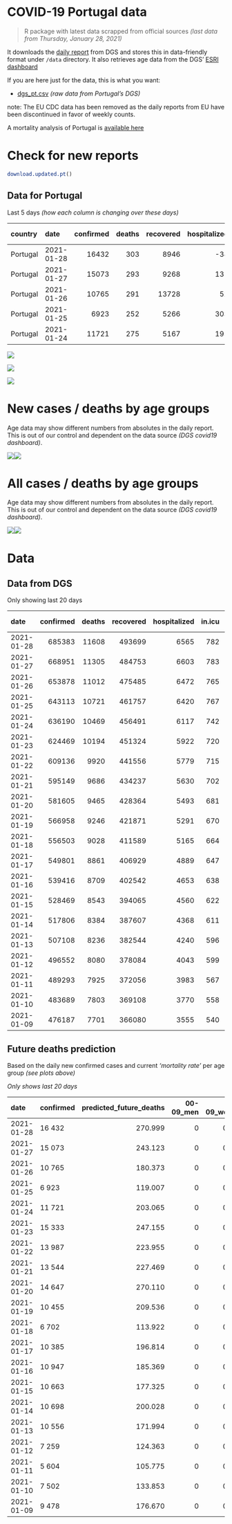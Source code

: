 COVID-19 Portugal data
================

> R package with latest data scrapped from official sources *(last data
> from Thursday, January 28, 2021)*

It downloads the [daily
report](https://covid19.min-saude.pt/relatorio-de-situacao/) from DGS
and stores this in data-friendly format under `/data` directory. It also
retrieves age data from the DGS’ [ESRI
dashboard](https://covid19.min-saude.pt/ponto-de-situacao-atual-em-portugal/)

If you are here just for the data, this is what you want:

  - [dgs\_pt.csv](raw/master/data/dgs_pt.csv) *(raw data from Portugal’s
    DGS)*

note: The EU CDC data has been removed as the daily reports from EU have
been discontinued in favor of weekly counts.

A mortality analysis of Portugal is [available
here](https://averissimo.github.io/covid19-analysis/mortality.html)

# Check for new reports

``` r
download.updated.pt()
```

## Data for Portugal

Last 5 days *(how each column is changing over these days)*

| country  | date       | confirmed | deaths | recovered | hospitalized | in.icu | confirmed\_m\_00-09 | confirmed\_w\_00-09 | confirmed\_m\_10-19 | confirmed\_w\_10-19 | confirmed\_m\_20-29 | confirmed\_w\_20-29 | confirmed\_m\_30-39 | confirmed\_w\_30-39 | confirmed\_m\_40-49 | confirmed\_w\_40-49 | confirmed\_m\_50-59 | confirmed\_w\_50-59 | confirmed\_m\_60-69 | confirmed\_w\_60-69 | confirmed\_m\_70-79 | confirmed\_w\_70-79 | confirmed\_m\_80+ | confirmed\_w\_80+ | death\_m\_00-09 | death\_w\_00-09 | death\_m\_10-19 | death\_w\_10-19 | death\_m\_20-29 | death\_w\_20-29 | death\_m\_30-39 | death\_w\_30-39 | death\_m\_40-49 | death\_w\_40-49 | death\_m\_50-59 | death\_w\_50-59 | death\_m\_60-69 | death\_w\_60-69 | death\_m\_70-79 | death\_w\_70-79 | death\_m\_80+ | death\_w\_80+ |
| :------- | :--------- | --------: | -----: | --------: | -----------: | -----: | ------------------: | ------------------: | ------------------: | ------------------: | ------------------: | ------------------: | ------------------: | ------------------: | ------------------: | ------------------: | ------------------: | ------------------: | ------------------: | ------------------: | ------------------: | ------------------: | ----------------: | ----------------: | --------------: | --------------: | --------------: | --------------: | --------------: | --------------: | --------------: | --------------: | --------------: | --------------: | --------------: | --------------: | --------------: | --------------: | --------------: | --------------: | ------------: | ------------: |
| Portugal | 2021-01-28 |     16432 |    303 |      8946 |         \-38 |    \-1 |                 590 |                 573 |                 828 |                 816 |                 984 |                1103 |                 977 |                1214 |                1283 |                1516 |                1082 |                1326 |                 824 |                 979 |                 518 |                 540 |               407 |               865 |               0 |               0 |               0 |               0 |               0 |               1 |               1 |               0 |               2 |               1 |               4 |               2 |              15 |              11 |              35 |              22 |           103 |           106 |
| Portugal | 2021-01-27 |     15073 |    293 |      9268 |          131 |     18 |                 469 |                 438 |                 752 |                 713 |                 842 |                 957 |                 896 |                1166 |                1187 |                1533 |                1112 |                1271 |                 778 |                 819 |                 483 |                 551 |               355 |               748 |               0 |               0 |               0 |               0 |               0 |               0 |               0 |               0 |               2 |               3 |               2 |               1 |              11 |               6 |              41 |              36 |           104 |            87 |
| Portugal | 2021-01-26 |     10765 |    291 |     13728 |           52 |    \-2 |                 327 |                 314 |                 485 |                 490 |                 623 |                 740 |                 680 |                 822 |                 862 |                1045 |                 779 |                 870 |                 559 |                 584 |                 383 |                 379 |               268 |               550 |               0 |               0 |               0 |               0 |               0 |               0 |               1 |               0 |               2 |               1 |               6 |               5 |              18 |               4 |              35 |              24 |            90 |           105 |
| Portugal | 2021-01-25 |      6923 |    252 |      5266 |          303 |     25 |                 249 |                 249 |                 343 |                 358 |                 410 |                 458 |                 428 |                 519 |                 522 |                 640 |                 453 |                 557 |                 355 |                 363 |                 240 |                 246 |               212 |               320 |               0 |               0 |               0 |               0 |               0 |               0 |               0 |               0 |               0 |               1 |               4 |               1 |              25 |               5 |              37 |              13 |            70 |            96 |
| Portugal | 2021-01-24 |     11721 |    275 |      5167 |          195 |     22 |                 409 |                 356 |                 603 |                 601 |                 676 |                 830 |                 740 |                 809 |                 906 |                1161 |                 779 |                 952 |                 575 |                 629 |                 332 |                 383 |               357 |               620 |               0 |               0 |               0 |               0 |               0 |               0 |               0 |               0 |               0 |               1 |               4 |               1 |              15 |               8 |              38 |              23 |            83 |           102 |

![](README_files/figure-gfm/totals-1.svg)<!-- -->

![](README_files/figure-gfm/differential-1.svg)<!-- -->

![](README_files/figure-gfm/differential_7days-1.svg)<!-- -->

# New cases / deaths by age groups

Age data may show different numbers from absolutes in the daily report.
This is out of our control and dependent on the data source *(DGS
covid19 dashboard)*.

![](README_files/figure-gfm/new_cases_deaths-1.svg)<!-- -->![](README_files/figure-gfm/new_cases_deaths-2.svg)<!-- -->

# All cases / deaths by age groups

Age data may show different numbers from absolutes in the daily report.
This is out of our control and dependent on the data source *(DGS
covid19 dashboard)*.

![](README_files/figure-gfm/total_cases_deaths-1.svg)<!-- -->![](README_files/figure-gfm/total_cases_deaths-2.svg)<!-- -->

# Data

## Data from DGS

Only showing last 20 days

| date       | confirmed | deaths | recovered | hospitalized | in.icu | confirmed\_m\_00-09 | confirmed\_w\_00-09 | confirmed\_m\_10-19 | confirmed\_w\_10-19 | confirmed\_m\_20-29 | confirmed\_w\_20-29 | confirmed\_m\_30-39 | confirmed\_w\_30-39 | confirmed\_m\_40-49 | confirmed\_w\_40-49 | confirmed\_m\_50-59 | confirmed\_w\_50-59 | confirmed\_m\_60-69 | confirmed\_w\_60-69 | confirmed\_m\_70-79 | confirmed\_w\_70-79 | confirmed\_m\_80+ | confirmed\_w\_80+ | death\_m\_00-09 | death\_w\_00-09 | death\_m\_10-19 | death\_w\_10-19 | death\_m\_20-29 | death\_w\_20-29 | death\_m\_30-39 | death\_w\_30-39 | death\_m\_40-49 | death\_w\_40-49 | death\_m\_50-59 | death\_w\_50-59 | death\_m\_60-69 | death\_w\_60-69 | death\_m\_70-79 | death\_w\_70-79 | death\_m\_80+ | death\_w\_80+ |
| :--------- | --------: | -----: | --------: | -----------: | -----: | ------------------: | ------------------: | ------------------: | ------------------: | ------------------: | ------------------: | ------------------: | ------------------: | ------------------: | ------------------: | ------------------: | ------------------: | ------------------: | ------------------: | ------------------: | ------------------: | ----------------: | ----------------: | --------------: | --------------: | --------------: | --------------: | --------------: | --------------: | --------------: | --------------: | --------------: | --------------: | --------------: | --------------: | --------------: | --------------: | --------------: | --------------: | ------------: | ------------: |
| 2021-01-28 |    685383 |  11608 |    493699 |         6565 |    782 |               19229 |               18511 |               31842 |               32190 |               46695 |               53452 |               45285 |               54630 |               50203 |               64274 |               44241 |               56731 |               32703 |               35294 |               20841 |               23390 |             18370 |             37292 |               0 |               1 |               1 |               1 |               5 |               4 |              14 |              12 |              65 |              36 |             211 |              84 |             694 |             278 |            1504 |             889 |          3567 |          4242 |
| 2021-01-27 |    668951 |  11305 |    484753 |         6603 |    783 |               18639 |               17938 |               31014 |               31374 |               45711 |               52349 |               44308 |               53416 |               48920 |               62758 |               43159 |               55405 |               31879 |               34315 |               20323 |               22850 |             17963 |             36427 |               0 |               1 |               1 |               1 |               5 |               3 |              13 |              12 |              63 |              35 |             207 |              82 |             679 |             267 |            1469 |             867 |          3464 |          4136 |
| 2021-01-26 |    653878 |  11012 |    475485 |         6472 |    765 |               18170 |               17500 |               30262 |               30661 |               44869 |               51392 |               43412 |               52250 |               47733 |               61225 |               42047 |               54134 |               31101 |               33496 |               19840 |               22299 |             17608 |             35679 |               0 |               1 |               1 |               1 |               5 |               3 |              13 |              12 |              61 |              32 |             205 |              81 |             668 |             261 |            1428 |             831 |          3360 |          4049 |
| 2021-01-25 |    643113 |  10721 |    461757 |         6420 |    767 |               17843 |               17186 |               29777 |               30171 |               44246 |               50652 |               42732 |               51428 |               46871 |               60180 |               41268 |               53264 |               30542 |               32912 |               19457 |               21920 |             17340 |             35129 |               0 |               1 |               1 |               1 |               5 |               3 |              12 |              12 |              59 |              31 |             199 |              76 |             650 |             257 |            1393 |             807 |          3270 |          3944 |
| 2021-01-24 |    636190 |  10469 |    456491 |         6117 |    742 |               17594 |               16937 |               29434 |               29813 |               43836 |               50194 |               42304 |               50909 |               46349 |               59540 |               40815 |               52707 |               30187 |               32549 |               19217 |               21674 |             17128 |             34809 |               0 |               1 |               1 |               1 |               5 |               3 |              12 |              12 |              59 |              30 |             195 |              75 |             625 |             252 |            1356 |             794 |          3200 |          3848 |
| 2021-01-23 |    624469 |  10194 |    451324 |         5922 |    720 |               17185 |               16581 |               28831 |               29212 |               43160 |               49364 |               41564 |               50100 |               45443 |               58379 |               40036 |               51755 |               29612 |               31920 |               18885 |               21291 |             16771 |             34189 |               0 |               1 |               1 |               1 |               5 |               3 |              12 |              12 |              59 |              29 |             191 |              74 |             610 |             244 |            1318 |             771 |          3117 |          3746 |
| 2021-01-22 |    609136 |   9920 |    441556 |         5779 |    715 |               16725 |               16084 |               27996 |               28428 |               42251 |               48351 |               40617 |               48895 |               44230 |               56926 |               39009 |               50419 |               28852 |               31120 |               18420 |               20814 |             16374 |             33434 |               0 |               1 |               1 |               1 |               5 |               3 |              12 |              12 |              58 |              29 |             184 |              73 |             587 |             238 |            1277 |             751 |          3035 |          3653 |
| 2021-01-21 |    595149 |   9686 |    434237 |         5630 |    702 |               16253 |               15642 |               27213 |               27712 |               41400 |               47389 |               39721 |               47806 |               43155 |               55606 |               38062 |               49260 |               28230 |               30400 |               18016 |               20353 |             16024 |             32719 |               0 |               1 |               1 |               1 |               5 |               3 |              12 |              12 |              57 |              29 |             183 |              73 |             575 |             234 |            1241 |             734 |          2959 |          3566 |
| 2021-01-20 |    581605 |   9465 |    428364 |         5493 |    681 |               15808 |               15213 |               26457 |               27009 |               40617 |               46504 |               38886 |               46790 |               42116 |               54253 |               37151 |               48117 |               27592 |               29696 |               17613 |               19930 |             15622 |             32048 |               0 |               1 |               1 |               1 |               5 |               3 |              12 |              11 |              56 |              29 |             176 |              72 |             561 |             229 |            1213 |             715 |          2900 |          3480 |
| 2021-01-19 |    566958 |   9246 |    421871 |         5291 |    670 |               15385 |               14819 |               25716 |               26302 |               39770 |               45542 |               37960 |               45585 |               40996 |               52820 |               36193 |               46914 |               26907 |               28953 |               17149 |               19404 |             15150 |             31211 |               0 |               1 |               1 |               1 |               4 |               3 |              11 |              11 |              54 |              28 |             172 |              71 |             548 |             225 |            1191 |             692 |          2826 |          3407 |
| 2021-01-18 |    556503 |   9028 |    411589 |         5165 |    664 |               15132 |               14541 |               25258 |               25868 |               39168 |               44845 |               37323 |               44765 |               40187 |               51822 |               35507 |               46013 |               26344 |               28410 |               16800 |               19052 |             14826 |             30463 |               0 |               1 |               1 |               1 |               4 |               3 |               9 |              11 |              54 |              28 |             168 |              68 |             537 |             220 |            1159 |             682 |          2764 |          3318 |
| 2021-01-17 |    549801 |   8861 |    406929 |         4889 |    647 |               14909 |               14318 |               24887 |               25534 |               38737 |               44378 |               36904 |               44231 |               39693 |               51206 |               35806 |               45499 |               26002 |               28072 |               16579 |               18838 |             14640 |             30109 |               0 |               1 |               1 |               1 |               3 |               3 |               9 |               9 |              54 |              27 |             167 |              66 |             530 |             215 |            1142 |             677 |          2702 |          3254 |
| 2021-01-16 |    539416 |   8709 |    402542 |         4653 |    638 |               14546 |               13994 |               24342 |               24994 |               38146 |               43649 |               36284 |               43486 |               38925 |               50221 |               34496 |               44686 |               25519 |               27481 |               16252 |               18511 |             14349 |             29407 |               0 |               1 |               1 |               1 |               3 |               3 |               9 |               8 |              54 |              27 |             165 |              65 |             524 |             212 |            1116 |             664 |          2654 |          3202 |
| 2021-01-15 |    528469 |   8543 |    394065 |         4560 |    622 |               14197 |               13662 |               23749 |               24359 |               37445 |               42867 |               35633 |               42656 |               38109 |               49193 |               33768 |               43779 |               25013 |               26959 |               15889 |               18129 |             14050 |             28838 |               0 |               1 |               1 |               1 |               3 |               3 |               9 |               7 |              53 |              27 |             160 |              65 |             211 |             209 |            1096 |             649 |          2602 |          3146 |
| 2021-01-14 |    517806 |   8384 |    387607 |         4368 |    611 |               13843 |               13321 |               23240 |               23790 |               36694 |               42134 |               34952 |               41868 |               37333 |               48183 |               33046 |               42892 |               24526 |               26465 |               15540 |               17753 |             13774 |             28283 |               0 |               1 |               1 |               1 |               3 |               3 |               9 |               7 |              52 |              27 |             157 |              65 |             504 |             203 |            1074 |             638 |          2560 |          3079 |
| 2021-01-13 |    507108 |   8236 |    382544 |         4240 |    596 |               13524 |               12998 |               22723 |               23308 |               36004 |               41364 |               34299 |               41072 |               36554 |               47163 |               32376 |               41999 |               23978 |               25933 |               15208 |               17353 |             13428 |             27657 |               0 |               1 |               1 |               1 |               3 |               3 |               9 |               7 |              49 |              26 |             155 |              64 |             490 |             197 |            1060 |             618 |          2522 |          3030 |
| 2021-01-12 |    496552 |   8080 |    378084 |         4043 |    599 |               13225 |               12699 |               22215 |               22816 |               35334 |               40545 |               33562 |               40252 |               35833 |               46145 |               31709 |               41096 |               23419 |               25372 |               14899 |               16989 |             13169 |             27106 |               0 |               1 |               1 |               1 |               3 |               3 |               8 |               7 |              47 |              26 |             151 |              63 |             480 |             195 |            1048 |             609 |          2465 |          2972 |
| 2021-01-11 |    489293 |   7925 |    372056 |         3983 |    567 |               13047 |               12551 |               21875 |               22477 |               34851 |               39947 |               33094 |               39700 |               35330 |               45504 |               31217 |               40522 |               23007 |               24937 |               14644 |               16701 |             12974 |             26751 |               0 |               1 |               1 |               1 |               3 |               3 |               8 |               7 |              46 |              26 |             147 |              63 |             469 |             189 |            1035 |             597 |          2422 |          2907 |
| 2021-01-10 |    483689 |   7803 |    369108 |         3770 |    558 |               12880 |               12414 |               21620 |               22205 |               34458 |               39500 |               32757 |               39266 |               34935 |               45014 |               30872 |               40073 |               22735 |               24621 |               14479 |               16506 |             12802 |             26387 |               0 |               1 |               1 |               1 |               3 |               3 |               8 |               7 |              45 |              26 |             145 |              63 |             459 |             185 |            1018 |             583 |          2392 |          2863 |
| 2021-01-09 |    476187 |   7701 |    366080 |         3555 |    540 |               12647 |               12217 |               21262 |               21849 |               33921 |               38926 |               32264 |               38695 |               34407 |               44397 |               30384 |               39470 |               22375 |               24202 |               14251 |               16237 |             12611 |             25908 |               0 |               1 |               1 |               1 |               3 |               3 |               8 |               7 |              44 |              26 |             144 |              61 |             455 |             183 |            1001 |             577 |          2358 |          2828 |

## Future deaths prediction

Based on the daily new confirmed cases and current *‘mortality rate’*
per age group *(see plots above)*

*Only shows last 20 days*

| date       | confirmed | predicted\_future\_deaths | 00-09\_men | 00-09\_women | 10-19\_men | 10-19\_women | 20-29\_men | 20-29\_women | 30-39\_men | 30-39\_women | 40-49\_men | 40-49\_women | 50-59\_men | 50-59\_women | 60-69\_men | 60-69\_women | 70-79\_men | 70-79\_women | 80+\_men | 80+\_women |
| :--------- | :-------- | ------------------------: | ---------: | -----------: | ---------: | -----------: | ---------: | -----------: | ---------: | -----------: | ---------: | -----------: | ---------: | -----------: | ---------: | -----------: | ---------: | -----------: | -------: | ---------: |
| 2021-01-28 | 16 432    |                   270.999 |          0 |        0.031 |      0.026 |        0.025 |      0.105 |        0.083 |      0.302 |        0.267 |      1.661 |        0.849 |      5.160 |        1.963 |     17.486 |        7.711 |     37.382 |       20.524 |   79.029 |     98.395 |
| 2021-01-27 | 15 073    |                   243.123 |          0 |        0.024 |      0.024 |        0.022 |      0.090 |        0.072 |      0.277 |        0.256 |      1.537 |        0.859 |      5.303 |        1.882 |     16.510 |        6.451 |     34.856 |       20.942 |   68.932 |     85.086 |
| 2021-01-26 | 10 765    |                   180.373 |          0 |        0.017 |      0.015 |        0.015 |      0.067 |        0.055 |      0.210 |        0.181 |      1.116 |        0.585 |      3.715 |        1.288 |     11.863 |        4.600 |     27.639 |       14.405 |   52.039 |     62.563 |
| 2021-01-25 | 6 923     |                   119.007 |          0 |        0.013 |      0.011 |        0.011 |      0.044 |        0.034 |      0.132 |        0.114 |      0.676 |        0.358 |      2.161 |        0.825 |      7.534 |        2.859 |     17.320 |        9.350 |   41.165 |     36.400 |
| 2021-01-24 | 11 721    |                   203.065 |          0 |        0.019 |      0.019 |        0.019 |      0.072 |        0.062 |      0.229 |        0.178 |      1.173 |        0.650 |      3.715 |        1.410 |     12.202 |        4.954 |     23.959 |       14.557 |   69.321 |     70.526 |
| 2021-01-23 | 15 333    |                   247.155 |          0 |        0.027 |      0.026 |        0.024 |      0.097 |        0.076 |      0.293 |        0.265 |      1.571 |        0.814 |      4.898 |        1.978 |     16.128 |        6.301 |     33.557 |       18.130 |   77.088 |     85.882 |
| 2021-01-22 | 13 987    |                   223.955 |          0 |        0.024 |      0.025 |        0.022 |      0.091 |        0.072 |      0.277 |        0.239 |      1.392 |        0.739 |      4.517 |        1.716 |     13.200 |        5.671 |     29.155 |       17.522 |   67.961 |     81.332 |
| 2021-01-21 | 13 544    |                   227.469 |          0 |        0.023 |      0.024 |        0.022 |      0.084 |        0.066 |      0.258 |        0.223 |      1.345 |        0.758 |      4.345 |        1.692 |     13.539 |        5.545 |     29.083 |       16.077 |   78.058 |     76.327 |
| 2021-01-20 | 14 647    |                   270.110 |          0 |        0.021 |      0.023 |        0.022 |      0.091 |        0.072 |      0.286 |        0.265 |      1.450 |        0.803 |      4.569 |        1.781 |     14.537 |        5.852 |     33.485 |       19.992 |   91.651 |     95.210 |
| 2021-01-19 | 10 455    |                   209.536 |          0 |        0.015 |      0.014 |        0.013 |      0.064 |        0.052 |      0.197 |        0.180 |      1.047 |        0.559 |      3.272 |        1.334 |     11.948 |        4.277 |     25.186 |       13.379 |   62.913 |     85.086 |
| 2021-01-18 | 6 702     |                   113.922 |          0 |        0.012 |      0.012 |        0.010 |      0.046 |        0.035 |      0.130 |        0.117 |      0.640 |        0.345 |      1.426 |        0.761 |      7.258 |        2.662 |     15.949 |        8.134 |   36.117 |     40.268 |
| 2021-01-17 | 10 385    |                   196.814 |          0 |        0.018 |      0.017 |        0.017 |      0.063 |        0.055 |      0.192 |        0.164 |      0.994 |        0.552 |      6.248 |        1.204 |     10.250 |        4.655 |     23.598 |       12.429 |   56.505 |     79.853 |
| 2021-01-16 | 10 947    |                   185.369 |          0 |        0.018 |      0.019 |        0.020 |      0.075 |        0.059 |      0.201 |        0.182 |      1.057 |        0.576 |      3.472 |        1.343 |     10.738 |        4.112 |     26.196 |       14.519 |   58.058 |     64.724 |
| 2021-01-15 | 10 663    |                   177.325 |          0 |        0.018 |      0.016 |        0.018 |      0.080 |        0.055 |      0.211 |        0.173 |      1.005 |        0.566 |      3.443 |        1.313 |     10.335 |        3.891 |     25.186 |       14.291 |   53.592 |     63.132 |
| 2021-01-14 | 10 698    |                   200.028 |          0 |        0.017 |      0.016 |        0.015 |      0.074 |        0.058 |      0.202 |        0.175 |      1.009 |        0.571 |      3.195 |        1.322 |     11.629 |        4.190 |     23.959 |       15.203 |   67.185 |     71.208 |
| 2021-01-13 | 10 556    |                   171.994 |          0 |        0.016 |      0.016 |        0.015 |      0.072 |        0.061 |      0.228 |        0.180 |      0.934 |        0.570 |      3.181 |        1.337 |     11.863 |        4.419 |     22.299 |       13.835 |   50.291 |     62.677 |
| 2021-01-12 | 7 259     |                   124.363 |          0 |        0.008 |      0.011 |        0.011 |      0.052 |        0.045 |      0.145 |        0.121 |      0.651 |        0.359 |      2.347 |        0.850 |      8.743 |        3.426 |     18.402 |       10.946 |   37.864 |     40.382 |
| 2021-01-11 | 5 604     |                   105.775 |          0 |        0.007 |      0.008 |        0.008 |      0.042 |        0.033 |      0.104 |        0.095 |      0.511 |        0.274 |      1.645 |        0.665 |      5.772 |        2.489 |     11.907 |        7.412 |   33.398 |     41.405 |
| 2021-01-10 | 7 502     |                   133.853 |          0 |        0.011 |      0.011 |        0.011 |      0.058 |        0.043 |      0.152 |        0.125 |      0.684 |        0.346 |      2.327 |        0.893 |      7.640 |        3.300 |     16.454 |       10.224 |   37.087 |     54.487 |
| 2021-01-09 | 9 478     |                   176.670 |          0 |        0.012 |      0.014 |        0.015 |      0.073 |        0.056 |      0.195 |        0.154 |      0.833 |        0.481 |      2.833 |        1.072 |      9.932 |        4.127 |     22.083 |       13.341 |   54.563 |     66.886 |
